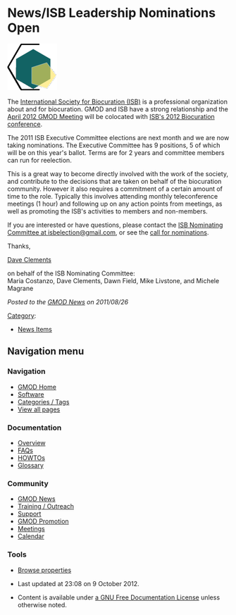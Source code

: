 



<span id="top"></span>




# <span dir="auto">News/ISB Leadership Nominations Open</span>











<a href="http://biocurator.org/" rel="nofollow"
title="International Society for Biocuration"><img
src="https://raw.githubusercontent.com/GMOD/gmod.github.io/main/mediawiki/images/2/26/ISBLogo.png" width="113" height="106"
alt="International Society for Biocuration" /></a>



The <a href="http://biocurator.org/" class="external text"
rel="nofollow">International Society for Biocuration (ISB)</a> is a
professional organization about and for biocuration. GMOD and ISB have a
strong relationship and the [April 2012 GMOD
Meeting](../April_2012_GMOD_Meeting "April 2012 GMOD Meeting") will be
colocated with <a href="http://pir.georgetown.edu/biocuration2012/"
class="external text" rel="nofollow">ISB's 2012 Biocuration
conference</a>.

The 2011 ISB Executive Committee elections are next month and we are now
taking nominations. The Executive Committee has 9 positions, 5 of which
will be on this year's ballot. Terms are for 2 years and committee
members can run for reelection.

This is a great way to become directly involved with the work of the
society, and contribute to the decisions that are taken on behalf of the
biocuration community. However it also requires a commitment of a
certain amount of time to the role. Typically this involves attending
monthly teleconference meetings (1 hour) and following up on any action
points from meetings, as well as promoting the ISB's activities to
members and non-members.

If you are interested or have questions, please contact the
<a href="mailto:isbelection@gmail.com" class="external text"
rel="nofollow">ISB Nominating Committee at isbelection@gmail.com</a>, or
see the <a
href="http://biocurator.org/pdf_files/Call_for_candidates_2011-final.pdf"
class="external text" rel="nofollow">call for nominations</a>.

Thanks,

[Dave Clements](../User%3AClements "User%3AClements")

on behalf of the ISB Nominating Committee:  
Maria Costanzo, Dave Clements, Dawn Field, Mike Livstone, and Michele
Magrane

  



*Posted to the [GMOD News](../GMOD_News "GMOD News") on 2011/08/26*






[Category](../Special%3ACategories "Special%3ACategories"):

- [News Items](../Category%3ANews_Items "Category%3ANews Items")






## Navigation menu







<a href="../Main_Page"
style="background-image: url(../../images/GMOD-cogs.png);"
title="Visit the main page"></a>


### Navigation



- <span id="n-GMOD-Home">[GMOD Home](../Main_Page)</span>
- <span id="n-Software">[Software](../GMOD_Components)</span>
- <span id="n-Categories-.2F-Tags">[Categories /
  Tags](../Categories)</span>
- <span id="n-View-all-pages">[View all
  pages](../Special:AllPages)</span>




### Documentation



- <span id="n-Overview">[Overview](../Overview)</span>
- <span id="n-FAQs">[FAQs](../Category%3AFAQ)</span>
- <span id="n-HOWTOs">[HOWTOs](../Category%3AHOWTO)</span>
- <span id="n-Glossary">[Glossary](../Glossary)</span>




### Community



- <span id="n-GMOD-News">[GMOD News](../GMOD_News)</span>
- <span id="n-Training-.2F-Outreach">[Training /
  Outreach](../Training_and_Outreach)</span>
- <span id="n-Support">[Support](../Support)</span>
- <span id="n-GMOD-Promotion">[GMOD Promotion](../GMOD_Promotion)</span>
- <span id="n-Meetings">[Meetings](../Meetings)</span>
- <span id="n-Calendar">[Calendar](../Calendar)</span>




### Tools

- <span id="t-smwbrowselink"><a href="../Special%3ABrowse/News-2FISB_Leadership_Nominations_Open"
  rel="smw-browse">Browse properties</a></span>



- <span id="footer-info-lastmod">Last updated at 23:08 on 9 October
  2012.</span>
<!-- - <span id="footer-info-viewcount">11,595 page views.</span> -->
- <span id="footer-info-copyright">Content is available under
  <a href="http://www.gnu.org/licenses/fdl-1.3.html" class="external"
  rel="nofollow">a GNU Free Documentation License</a> unless otherwise
  noted.</span>

<!-- -->



<!-- -->




